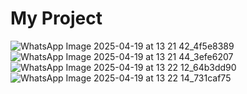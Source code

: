 # My Project 
![WhatsApp Image 2025-04-19 at 13 21 42_4f5e8389](https://github.com/user-attachments/assets/57cffff5-bf4c-4f88-a424-3907e6e90120)
![WhatsApp Image 2025-04-19 at 13 21 44_3efe6207](https://github.com/user-attachments/assets/b382e531-4c49-43c5-ae83-050a71a15eab)
![WhatsApp Image 2025-04-19 at 13 22 12_64b3dd90](https://github.com/user-attachments/assets/625fbe1e-731c-43fb-b103-743ecbaad48a)
![WhatsApp Image 2025-04-19 at 13 22 14_731caf75](https://github.com/user-attachments/assets/81a1473d-8228-48f2-88a4-870363ea5390)
